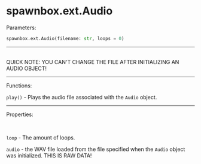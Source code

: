 # spawnbox.ext.Audio

Parameters:

```py
spawnbox.ext.Audio(filename: str, loops = 0)
```

----

<br />
QUICK NOTE: YOU CAN'T CHANGE THE FILE AFTER INITIALIZING AN AUDIO OBJECT!

<br />
<hr />
Functions:

<br />

`play()` - Plays the audio file associated with the `Audio` object.

<hr />

Properties:

<br />

`loop` - The amount of loops.

`audio` - the WAV file loaded from the file specified when the `Audio` object was initialized. THIS IS RAW DATA!